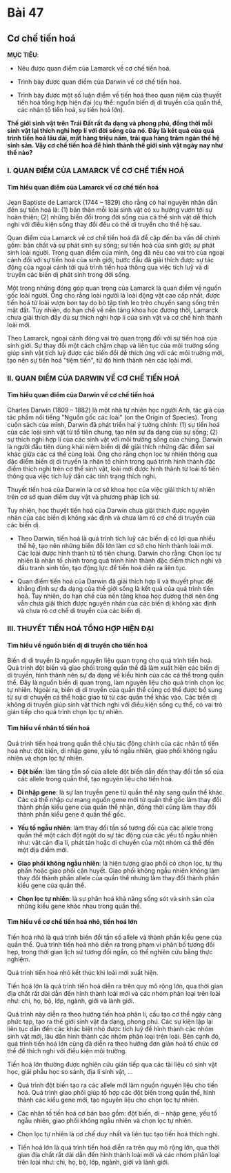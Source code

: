 # Bài 47
## Cơ chế tiến hoá

**MỤC TIÊU**:

*   Nêu được quan điểm của Lamarck về cơ chế tiến hoá.

*   Trình bày được quan điểm của Darwin về cơ chế tiến hoá.

*   Trình bày được một số luận điểm về tiến hoá theo quan niệm của thuyết tiến hoá tổng hợp hiện đại (cụ thể: nguồn biến dị di truyền của quần thể, các nhân tố tiến hoá, sự tiến hoá lớn).

**Thế giới sinh vật trên Trái Đất rất đa dạng và phong phú, đồng thời mỗi sinh vật lại thích nghi hợp lí với đời sống của nó. Đây là kết quả của quá trình tiến hoá lâu dài, mất hàng triệu năm, trải qua hàng trăm ngàn thế hệ sinh sản. Vậy cơ chế tiến hoá để hình thành thế giới sinh vật ngày nay như thế nào?**

### I. QUAN ĐIỂM CỦA LAMARCK VỀ CƠ CHẾ TIẾN HOÁ

#### Tìm hiểu quan điểm của Lamarck về cơ chế tiến hoá

Jean Baptiste de Lamarck (1744 – 1829) cho rằng có hai nguyên nhân dẫn đến sự tiến hoá là: (1) bản thân mỗi loài sinh vật có xu hướng vươn tới sự hoàn thiện; (2) những biến đổi trong đời sống của cá thể sinh vật dễ thích nghi với điều kiện sống thay đổi đều có thể di truyền cho thế hệ sau.

Quan điểm của Lamarck về cơ chế tiến hoá đã đề cập đến ba vấn đề chính gồm: bản chất và sự phát sinh sự sống; sự tiến hoá của sinh giới; sự phát sinh loài người. Trong quan điểm của mình, ông đã nêu cao vai trò của ngoại cảnh đối với sự tiến hoá của sinh giới, bước đầu đã giải thích được sự tác động của ngoại cảnh tới quá trình tiến hoá thông qua việc tích luỹ và di truyền các biến dị phát sinh trong đời sống.

Một trong những đóng góp quan trọng của Lamarck là quan điểm về nguồn gốc loài người. Ông cho rằng loài người là loài động vật cao cấp nhất, được tiến hoá từ loài vượn bon tay do bò tập tính leo trèo chuyển sang sống trên mặt đất. Tuy nhiên, do hạn chế về nền tảng khoa học đương thời, Lamarck chưa giải thích đầy đủ sự thích nghi hợp lí của sinh vật và cơ chế hình thành loài mới.

Theo Lamarck, ngoại cảnh đóng vai trò quan trọng đối với sự tiến hoá của sinh giới. Sự thay đổi một cách chậm chạp và liên tục của môi trường sống giúp sinh vật tích luỹ được các biến đổi để thích ứng với các môi trường mới, tạo nên sự tiến hoá "tiệm tiến", từ đó hình thành nên các loài mới.

### II. QUAN ĐIỂM CỦA DARWIN VỀ CƠ CHẾ TIẾN HOÁ

#### Tìm hiểu quan điểm của Darwin về cơ chế tiến hoá

Charles Darwin (1809 – 1882) là một nhà tự nhiên học người Anh, tác giả của tác phẩm nổi tiếng "Nguồn gốc các loài" (on the Origin of Species). Trong cuốn sách của mình, Darwin đã phát triển hai ý tưởng chính: (1) sự tiến hoá của các loài sinh vật từ tổ tiên chung, tạo nên sự đa dạng của sự sống; (2) sự thích nghi hợp lí của các sinh vật với môi trường sống của chúng. Darwin là người đầu tiên dùng khái niệm biến dị để giải thích những đặc điểm sai khác giữa các cá thể cùng loài. Ông cho rằng chọn lọc tự nhiên thông qua đặc điểm biến dị di truyền là nhân tố chính trong quá trình hình thành đặc điểm thích nghi trên cơ thể sinh vật, loài mới được hình thành từ loài tổ tiên thông qua việc tích luỹ dần các tính trạng thích nghi.

Thuyết tiến hoá của Darwin là cơ sở khoa học của việc giải thích tự nhiên trên cơ sở quan điểm duy vật và phương pháp lịch sử.

Tuy nhiên, học thuyết tiến hoá của Darwin chưa giải thích được nguyên nhân của các biến dị không xác định và chưa làm rõ cơ chế di truyền của các biến dị.

*   Theo Darwin, tiến hoá là quá trình tích luỹ các biến dị có lợi qua nhiều thế hệ, tạo nên những biến đổi lớn làm cơ sở cho hình thành loài mới. Các loài được hình thành từ tổ tiên chung. Darwin cho rằng: Chọn lọc tự nhiên là nhân tố chính trong quá trình hình thành đặc điểm thích nghi và đấu tranh sinh tồn, tạo động lực để tiến hoá diễn ra liên tục.

*   Quan điểm tiến hoá của Darwin đã giải thích hợp lí và thuyết phục để khẳng định sự đa dạng của thế giới sống là kết quả của quá trình tiến hoá. Tuy nhiên, do hạn chế của nền tảng khoa học đương thời nên ông vẫn chưa giải thích được nguyên nhân của các biến dị không xác định và chưa rõ cơ chế di truyền của các biến dị.

### III. THUYẾT TIẾN HOÁ TỔNG HỢP HIỆN ĐẠI

#### Tìm hiểu về nguồn biến dị di truyền cho tiến hoá

Biến dị di truyền là nguồn nguyên liệu quan trọng cho quá trình tiến hoá. Quá trình đột biến và giao phối trong quần thể đã làm xuất hiện các biến dị di truyền, hình thành nên sự đa dạng về kiểu hình của các cá thể trong quần thể. Đây là nguồn biến dị quan trọng, làm nguyên liệu cho quá trình chọn lọc tự nhiên. Ngoài ra, biến dị di truyền của quần thể cũng có thể được bổ sung từ sự di chuyển cá thể hoặc giao tử từ các quần thể khác vào. Các biến dị không di truyền giúp sinh vật thích nghi với điều kiện sống cụ thể, có vai trò gián tiếp cho quá trình chọn lọc tự nhiên.

#### Tìm hiểu về nhân tố tiến hoá

Quá trình tiến hoá trong quần thể chịu tác động chính của các nhân tố tiến hoá như: đột biến, di nhập gene, yếu tố ngẫu nhiên, giao phối không ngẫu nhiên và chọn lọc tự nhiên.

*   **Đột biến**: làm tăng tần số của allele đột biến dẫn đến thay đổi tần số của các allele trong quần thể, tạo nguyên liệu cho tiến hoá.

*   **Di nhập gene**: là sự lan truyền gene từ quần thể này sang quần thể khác. Các cá thể nhập cư mang nguồn gene mới từ quần thể gốc làm thay đổi thành phần kiểu gene của quần thể nhận, đồng thời cũng làm thay đổi thành phần kiểu gene ở quần thể gốc.

*   **Yếu tố ngẫu nhiên**: làm thay đổi tần số tương đối của các allele trong quần thể một cách đột ngột do sự tác động của các yếu tố ngẫu nhiên như: vật cản địa lí, phát tán hoặc di chuyển của một nhóm cá thể đến một địa điểm mới.

*   **Giao phối không ngẫu nhiên**: là hiện tượng giao phối có chọn lọc, tự thụ phấn hoặc giao phối cận huyết. Giao phối không ngẫu nhiên không làm thay đổi thành phần allele của quần thể nhưng làm thay đổi thành phần kiểu gene của quần thể.

*   **Chọn lọc tự nhiên**: là sự phân hoá khả năng sống sót và sinh sản của những kiểu gene khác nhau trong quần thể.

#### Tìm hiểu về cơ chế tiến hoá nhỏ, tiến hoá lớn

Tiến hoá nhỏ là quá trình biến đổi tần số allele và thành phần kiểu gene của quần thể. Quá trình tiến hoá nhỏ diễn ra trong phạm vi phân bố tương đối hẹp, trong thời gian lịch sử tương đối ngắn, có thể nghiên cứu bằng thực nghiệm.

Quá trình tiến hoá nhỏ kết thúc khi loài mới xuất hiện.

Tiến hoá lớn là quá trình tiến hoá diễn ra trên quy mô rộng lớn, qua thời gian địa chất rất dài dẫn đến hình thành loài mới và các nhóm phân loại trên loài như: chi, họ, bộ, lớp, ngành, giới và lành giới.

Quá trình này diễn ra theo hướng tiến hoá phân li, cấu tạo cơ thể ngày càng phức tạp, tạo ra thế giới sinh vật đa dạng, phong phú. Các sự kiện lặp lại liên tục dẫn đến các khác biệt nhỏ được tích luỹ để hình thành các nhóm sinh vật mới, lâu dần hình thành các nhóm phân loại trên loài. Bên cạnh đó, quá trình tiến hoá lớn cũng đã diễn ra theo hướng đơn giản hoá tổ chức cơ thể để thích nghi với điều kiện môi trường.

Tiến hoá lớn thường được nghiên cứu gián tiếp qua các tài liệu có sinh vật học, giải phẫu học so sánh, địa lí sinh vật, ...

*   Quá trình đột biến tạo ra các allele mới làm nguồn nguyên liệu cho tiến hoá. Quá trình giao phối giúp tổ hợp các đột biến trong quần thể, hình thành các kiểu gene mới, tạo nguyên liệu cho chọn lọc tự nhiên.

*   Các nhân tố tiến hoá cơ bản bao gồm: đột biến, di – nhập gene, yếu tố ngẫu nhiên, giao phối không ngẫu nhiên và chọn lọc tự nhiên.

*   Chọn lọc tự nhiên là cơ chế duy nhất và liên tục tạo tiến hoá thích nghi.

*   Tiến hoá lớn là quá trình tiến hoá diễn ra trên quy mô rộng lớn, qua thời gian địa chất rất dài dẫn đến hình thành loài mới và các nhóm phân loại trên loài như: chi, họ, bộ, lớp, ngành, giới và lành giới.
